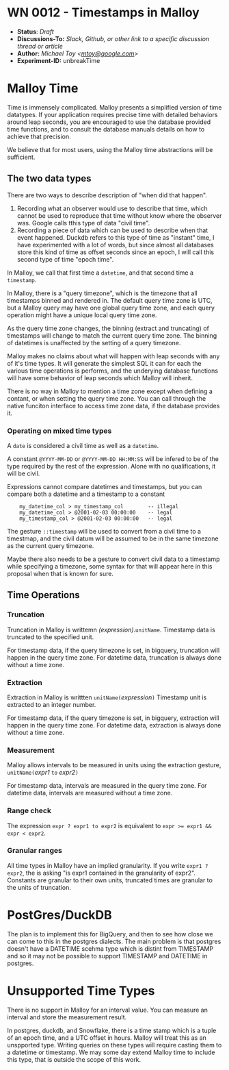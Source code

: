 # WN 0012 - Timestamps in Malloy

- **Status**: *Draft*
- **Discussions-To:**  _Slack, Github, or other link to a specific discussion thread or article_
- **Author:** _Michael Toy \<mtoy@google.com>_
- **Experiment-ID:** unbreakTime

# Malloy Time

Time is immensely complicated. Malloy presents a simplified version of time datatypes. If your application
requires precise time with detailed behaviors around leap seconds, you are encouraged to use the database
provided time functions, and to consult the database manuals details on how to achieve that precision.

We believe that for most users, using the Malloy time abstractions will be sufficient.

## The two data types

There are two ways to describe description of "when did that happen".

1. Recording what an observer would use to describe that time, which cannot be used to reproduce that time without know where the observer was. Google calls tthis type of data "civil time".
2. Recording a piece of data which can be used to describe when that event happened. Duckdb refers to this type of time as "instant" time, I have experimented with a lot of words, but since almost all databases store this kind of time as offset seconds since an epoch, I will call this second type of time "epoch time".

In Malloy, we call that first time a `datetime`, and that second time a `timestamp`.

In Malloy, there is a "query timezone", which is the timezone that all timestamps binned and rendered in. The default query time zone is UTC, but a Malloy query may have one global query time zone, and each query operation might have a unique local query time zone.

As the query time zone changes, the binning (extract and truncating) of timestamps will change to match the current query time zone. The binning of datetimes is unaffected by the setting of a query timezone.

Malloy makes no claims about what will happen with leap seconds with any of it's time types. It will generate the simplest SQL it can for each the various time operations is performs, and the underying database functions will have some behavior of leap seconds which Malloy will inherit.

There is no way in Malloy to mention a time zone except when defining a contant, or when setting the query time zone. You can call through the native funciton interface to access time zone data, if the database provides it.

### Operating on mixed time types

A `date` is considered a civil time as well as a `datetime`.

A constant `@YYYY-MM-DD` or `@YYYY-MM-DD HH:MM:SS` will be infered to be of the type required by the rest of the expression. Alone with no qualifications, it will be civil.

Expressions cannot compare datetimes and timestamps, but you can compare both a datetime and a timestamp to a constant

```
    my_datetime_col > my_timestamp_col        -- illegal
    my_datetime_col > @2001-02-03 00:00:00    -- legal
    my_timestamp_col > @2001-02-03 00:00:00   -- legal
```

The gesture `::timestamp` will be used to convert from a civil time to a timestmap, and the civil datum will be assumed to be in the same timezone as the current query timezone.

Maybe there also needs to be a gesture to convert civil data to a timestamp while specifying a timezone, some syntax for that will appear here in this proposal when that is known for sure.

## Time Operations

### Truncation

Truncation in Malloy is writtemn _(expression)_.`unitName`. Timestamp data is truncated to the specified unit.

For timestamp data, if the query timezone is set, in bigquery, truncation will happen in the query time zone.
For datetime data, truncation is always done without a time zone.

### Extraction

Extraction in Malloy is writtten `unitName(`_expression_`)` Timestamp unit is extracted to an integer number.

For timestamp data, if the query timezone is set, in bigquery, extraction will happen in the query time zone.
For datetime data, extraction is always done without a time zone.

### Measurement

Malloy allows intervals to be measured in units using the extraction gesture, `unitName(`_expr1_ `to` _expr2_`)`

For timestamp data, intervals are measured in the query time zone.
For datetime data, intervals are measured without a time zone.

### Range check

The expression `expr ? expr1 to expr2` is equivalent to `expr >= expr1 && expr < expr2`.

### Granular ranges

All time types in Malloy have an implied granularity. If you write `expr1 ? expr2`, the is asking "is expr1 contained in the granularity of expr2". Constants are granular to their own units, truncated times are granular to the units of truncation.

# PostGres/DuckDB

The plan is to implement this for BigQuery, and then to see how close we can come to this in the postgres dialects. The main problem is that postgres doesn't have a DATETIME scehma type which is distint from TIMESTAMP and so it may not be possible to support TIMESTAMP and DATETIME in postgres.

# Unsupported Time Types

There is no support in Malloy for an interval value. You can measure an interval and store the measurement result.

In postgres, duckdb, and Snowflake, there is a time stamp which is a tuple of an epoch time, and a UTC offset in hours. Malloy will treat this as an unspported type. Writing queries on these types will require casting them to a datetime or timestamp. We may some day extend Malloy time to include this type, that is outside the scope of this work.
